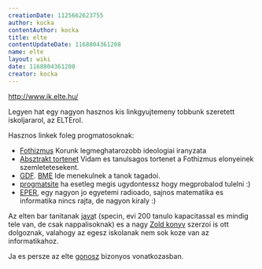 ```yaml
---
creationDate: 1125662623755 
author: kocka 
contentAuthor: kocka 
title: elte 
contentUpdateDate: 1168804361208 
name: elte 
layout: wiki 
date: 1168804361208 
creator: kocka 
---
```

http://www.ik.elte.hu/

Legyen hat egy nagyon hasznos kis linkgyujtemeny tobbunk szeretett iskoljararol, az ELTErol.

Hasznos linkek foleg progmatosoknak:

*   [Fothizmus](http://ikhok.elte.hu/~ikhokszb/pgt05/zen.htm) Korunk legmeghatarozobb ideologiai iranyzata
*   [Absztrakt tortenet](http://www.caesar.elte.hu/progmat/kultura/humor/absztrakt.html) Vidam es tanulsagos tortenet a Fothizmus elonyeinek szemletetesekent.
*   [GDF](http://www.gdf.hu/). [BME](http://www.BME.hu/) Ide menekulnek a tanok tagadoi.
*   [progmatsite](http://progmatsite.syrius-software.hu/) ha esetleg megis ugydontessz hogy megprobalod tulelni :)
*   [EPER](http://eper.elte.hu/), egy nagyon jo egyetemi radioado, sajnos matematika es informatika nincs rajta, de nagyon kiraly :)



Az elten bar tanitanak [java](java.html)t (specin, evi 200 tanulo kapacitassal es mindig tele van, de csak nappalisoknak) es a nagy [Zold konyv](http://java.inf.elte.hu/) szerzoi is ott dolgoznak, valahogy az egesz iskolanak nem sok koze van az informatikahoz.



Ja es persze az elte [gonosz](gonosz.html) bizonyos vonatkozasban.
